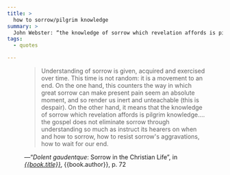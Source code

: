 ```yaml
---
title: >
  how to sorrow/pilgrim knowledge
summary: >
  John Webster: “the knowledge of sorrow which revelation affords is pilgrim knowledge
tags:
  - quotes

---
```


<figure class="quotation">

> Understanding of sorrow is given, acquired and exercised over time. This time is not random: it is a movement to an end. On the one hand, this counters the way in which great sorrow can make present pain seem an absolute moment, and so render us inert and unteachable (this is despair). On the other hand, it means that the knowledge of sorrow which revelation affords is pilgrim knowledge.… the gospel does not eliminate sorrow through understanding so much as instruct its hearers on when and how to sorrow, how to resist sorrow's aggravations, how to wait for our end.

<figcaption>—“<i>Dolent gaudentque</i>: Sorrow in the Christian Life”, in <a href="{{book.link}}"><cite>{{book.title}}</cite></a>, {{book.author}}, p. 72</figcaption>

</figure>
